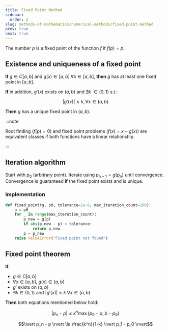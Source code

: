 ```yaml
---
title: Fixed Point Method
sidebar:
  order: 3
slug: methods-of-mathematics/numerical-methods/fixed-point-method
prev: true
next: true
---
```


The number $p$ is a fixed point of the function $f$ if $f(p) = p$.

## Existence and uniqueness of a fixed point

**If** $g \in C[a,b]$ and $g(x) \in [a,b]\;\forall x \in [a,b]$, **then** $g$ has
at least one fixed point in $[a,b]$.

**If** in addition, $g'(x)$ exists on $(a,b)$ and
$\exists k\ \in (0,1)\;\text{s.t.}$:

```math
\Big\rvert g'(x)\Big\rvert \leq k, \forall x \in (a,b)
```

**Then** $g$ has a unique fixed point in $(a,b)$.

:::note

Root finding ($f(p) = 0$) and fixed point problems ($f(x) = x - g(x)$) are
equivalent classes if both functions have a linear relationship.

:::

## Iteration algorithm

Start with $p_0$ (arbitrary point). Iterate using $p_{n+1} = g(p_n)$ until
convergence. Convergence is guaranteed **if** the fixed point exists and is
unique.

### Implementation

```py
def fixed_point(g, p0, tolerance=1e-6, max_iteration_count=100):
    p = p0
    for _ in range(max_iteration_count):
        p_new = g(p)
        if abs(p_new - p) < tolerance:
            return p_new
        p = p_new
    raise ValueError("Fixed point not found")
```

## Fixed point theorem

**If**:

- $g \in C[a,b]$
- $\forall x \in [a,b],\; g(x) \in [a,b]$
- $g'$ exists on $(a,b)$
- $\exists k \in (0,1)$ and
  $\big\lvert g'(x) \big\rvert \le k\; \forall x \in (a,b)$

**Then** both equations mentioned below hold:

```math
\Big\lvert p_n - p \Big\rvert \le k^n \max\Big\{p_0 - a, b - p_0\Big\}
```

```math
\lvert p_n - p \rvert \le \frac{k^n}{1-k} \lvert p_1 - p_0 \rvert
```
